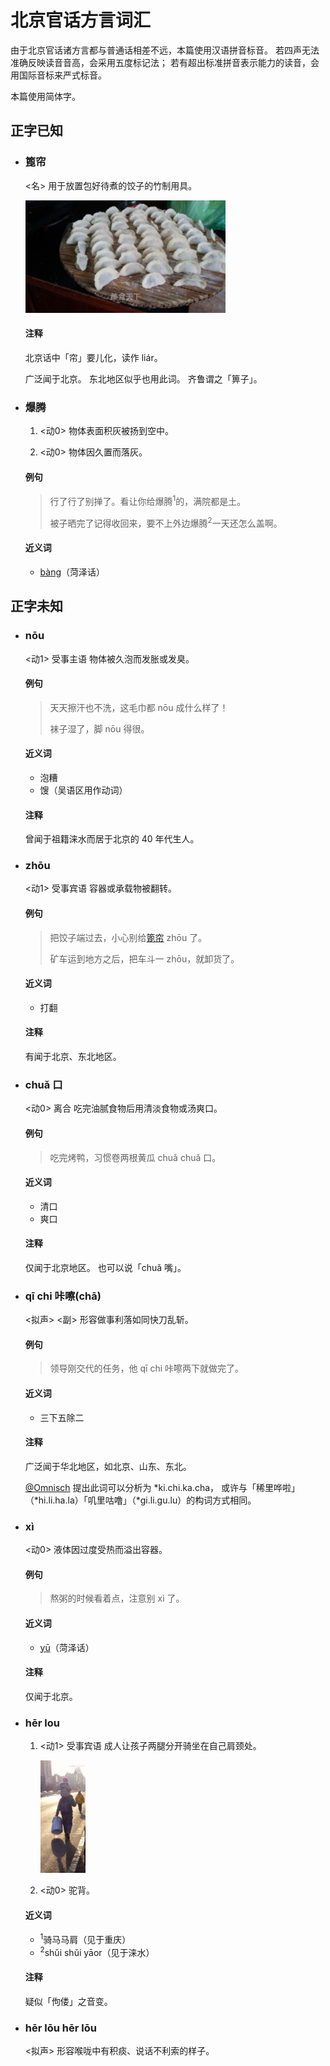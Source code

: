 # 北京官话方言词汇

由于北京官话诸方言都与普通话相差不远，本篇使用汉语拼音标音。
若四声无法准确反映读音音高，会采用五度标记法；
若有超出标准拼音表示能力的读音，会用国际音标来严式标音。

本篇使用简体字。

## 正字已知

- <h3 id="篦帘">篦帘</h3>

	&lt;名&gt;
	用于放置包好待煮的饺子的竹制用具。

	<img src="./figures/bilian.jpg" height="180" />

	#### 注释
	北京话中「帘」要儿化，读作 liár。

	广泛闻于北京。
	东北地区似乎也用此词。
	齐鲁谓之「箅子」。

- <h3 id="爆腾">爆腾</h3>

	1. &lt;动0&gt;
		物体表面积灰被扬到空中。

	2. &lt;动0&gt;
		物体因久置而落灰。

	#### 例句
	> 行了行了别掸了。看让你给爆腾<sup>1</sup>的，满院都是土。
	>
	> 被子晒完了记得收回来，要不上外边爆腾<sup>2</sup>一天还怎么盖啊。

	#### 近义词
	- [bàng](./heze.md#ㄅㄤˋbàng曝)（菏泽话）


## 正字未知

- <h3>nōu</h3>

	&lt;动1&gt; 受事主语
	物体被久泡而发胀或发臭。

	#### 例句
	> 天天擦汗也不洗，这毛巾都 nōu 成什么样了！
	>
	> 袜子湿了，脚 nōu 得很。

	#### 近义词
	- 泡糟
	- 馊（吴语区用作动词）

	#### 注释
	曾闻于祖籍涞水而居于北京的 40 年代生人。

- <h3>zhōu</h3>

	&lt;动1&gt; 受事宾语
	容器或承载物被翻转。

	#### 例句
	> 把饺子端过去，小心别给[篦帘](#篦帘) zhōu 了。
	>
	> 矿车运到地方之后，把车斗一 zhōu，就卸货了。

	#### 近义词
	- 打翻

	#### 注释
	有闻于北京、东北地区。

- <h3>chuǎ 口</h3>

	&lt;动0&gt; 离合
	吃完油腻食物后用清淡食物或汤爽口。

	#### 例句
	> 吃完烤鸭，习惯卷两根黄瓜 chuǎ chuǎ 口。

	#### 近义词
	- 清口
	- 爽口

	#### 注释
	仅闻于北京地区。
	也可以说「chuǎ 嘴」。

- <h3>qī chi 咔嚓(chā)</h3>

	&lt;拟声&gt; &lt;副&gt;
	形容做事利落如同快刀乱斩。

	#### 例句
	> 领导刚交代的任务，他 qī chi 咔嚓两下就做完了。

	#### 近义词
	- 三下五除二

	#### 注释
	广泛闻于华北地区，如北京、山东、东北。

	<u>@Omnisch</u> 提出此词可以分析为 *ki.chi.ka.cha，
	或许与「稀里哗啦」（\*hi.li.ha.la）「叽里咕噜」（\*gi.li.gu.lu）的构词方式相同。

- <h3 id="xì">xì</h3>

	&lt;动0&gt;
	液体因过度受热而溢出容器。

	#### 例句
	> 熬粥的时候看着点，注意别 xì 了。

	#### 近义词
	- [yū](./heze.md#ㄩyū鬻)（菏泽话）

	#### 注释
	仅闻于北京。

- <h3>hēr lou</h3>

	1. &lt;动1&gt; 受事宾语
		成人让孩子两腿分开骑坐在自己肩颈处。

		<img src="./figures/herlou.webp" height="180" />

	2. &lt;动0&gt;
		驼背。

	#### 近义词
	- <sup>1</sup>骑马马肩（见于重庆）
	- <sup>2</sup>shǔi shǔi yāor（见于涞水）

	#### 注释
	疑似「佝偻」之音变。

- <h3>hēr lōu hēr lōu</h3>

	&lt;拟声&gt;
	形容喉咙中有积痰、说话不利索的样子。
